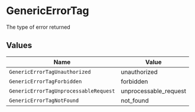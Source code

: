# GenericErrorTag

The type of error returned


## Values

| Name                                  | Value                                 |
| ------------------------------------- | ------------------------------------- |
| `GenericErrorTagUnauthorized`         | unauthorized                          |
| `GenericErrorTagForbidden`            | forbidden                             |
| `GenericErrorTagUnprocessableRequest` | unprocessable_request                 |
| `GenericErrorTagNotFound`             | not_found                             |